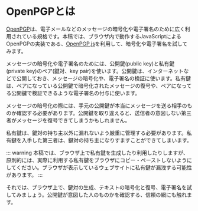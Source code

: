 # OpenPGPとは
[OpenPGP](https://www.openpgp.org/)は、電子メールなどのメッセージの暗号化や電子署名のために広く利用されている規格です。本稿では、ブラウザ内で動作するJavaScriptによるOpenPGPの実装である、[OpenPGP.js](https://openpgpjs.org/)を利用して、暗号化や電子署名を試してみます。

メッセージの暗号化や電子署名のためには、公開鍵(public key)と私有鍵(private key)のペア(鍵対、key pair)を使います。公開鍵は、インターネットなどで公開しておき、メッセージの暗号化や、電子署名の検証に使います。私有鍵は、ペアになっている公開鍵で暗号化されたメッセージの復号や、ペアになってる公開鍵で検証できるような電子署名の付与に使います。

メッセージの暗号化の際には、手元の公開鍵が本当にメッセージを送る相手のものか確認する必要があります。公開鍵を取り違えると、送信者の意図しない第三者がメッセージを復号できてしまうかもしれません。

私有鍵は、鍵対の持ち主以外に漏れないよう厳重に管理する必要があります。私有鍵を入手した第三者は、鍵対の持ち主になりすますことができてしまいます。

::: warning
本稿では、ブラウザ上で私有鍵を生成したり利用したりしますが、原則的には、実際に利用する私有鍵をブラウザにコピー・ペーストしないようにしてください。ブラウザが表示しているウェブサイトに私有鍵が漏洩する可能性があります。
:::

それでは、ブラウザ上で、鍵対の生成、テキストの暗号化と復号、電子署名を試してみましょう。公開鍵が意図した人のものかを確認する、信頼の網にも触れます。
